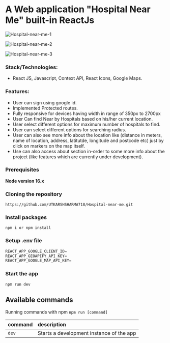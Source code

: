 # A Web application "Hospital Near Me" built-in ReactJs

![Hospital-near-me-1](https://github.com/UTKARSHSHARMA718/Hospital-near-me/assets/86897568/54fddd6e-4089-4fc8-b6d1-ea5e6dca2942)

![Hospital-near-me-2](https://github.com/UTKARSHSHARMA718/Hospital-near-me/assets/86897568/81b74004-85c2-4002-885c-52a29a5344b0)

![Hospital-near-me-3](https://github.com/UTKARSHSHARMA718/Hospital-near-me/assets/86897568/e16c9619-af45-4f5c-9b14-780fc2a52499)

### Stack/Technologies:


- React JS, Javascript, Context API, React Icons, Google Maps.

### Features:

- User can sign using google id.
- Implemented Protected routes.
- Fully responsive for devices having width in range of 350px to 2700px
- User Can find Near by Hospitals based on his/her current location.
- User select different options for maximum number of hospitals to find.
- User can select different options for searching radius.
- User can also see more info about the location like (distance in meters, name of location, address, latitutde, longitude and postcode etc) just by click on markers on the map itself.
- Use can also access about section in-order to some more info about the project (like features which are currently under development). 

### Prerequisites

**Node version 16.x**

### Cloning the repository

```shell
https://github.com/UTKARSHSHARMA718/Hospital-near-me.git
```

### Install packages

```shell
npm i or npm install
```

### Setup .env file

```js
REACT_APP_GOOGLE_CLIENT_ID=
REACT_APP_GEOAPIFY_API_KEY=
REACT_APP_GOOGLE_MAP_API_KEY=
```

### Start the app

```shell
npm run dev
```

## Available commands

Running commands with npm `npm run [command]`

| command         | description                              |
| :-------------- | :--------------------------------------- |
| `dev`           | Starts a development instance of the app |
